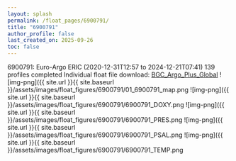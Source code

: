 ```yaml
---
layout: splash
permalink: /float_pages/6900791/
title: "6900791"
author_profile: false
last_created_on: 2025-09-26
toc: false
---
```

 
6900791: Euro-Argo ERIC (2020-12-31T12:57 to 2024-12-21T07:41)
139 profiles completed
Individual float file download: [BGC_Argo_Plus_Global](https://ftp.soest.hawaii.edu/bgc_argo_plus/Individual_Floats/outliers_removed/6900791_Sprof_processed.nc)
![img-png]({{ site.url }}{{ site.baseurl }}/assets/images/float_figures/6900791/01_6900791_map.png
![img-png]({{ site.url }}{{ site.baseurl }}/assets/images/float_figures/6900791/6900791_DOXY.png
![img-png]({{ site.url }}{{ site.baseurl }}/assets/images/float_figures/6900791/6900791_PRES.png
![img-png]({{ site.url }}{{ site.baseurl }}/assets/images/float_figures/6900791/6900791_PSAL.png
![img-png]({{ site.url }}{{ site.baseurl }}/assets/images/float_figures/6900791/6900791_TEMP.png
